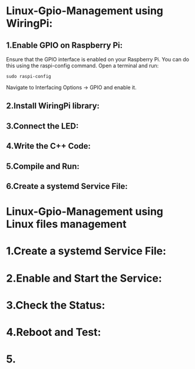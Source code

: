 # Linux-Gpio-Management using WiringPi:

## 1.Enable GPIO on Raspberry Pi:
Ensure that the GPIO interface is enabled on your Raspberry Pi.
You can do this using the raspi-config command.
Open a terminal and run:

```
sudo raspi-config
```
Navigate to Interfacing Options -> GPIO and enable it.

## 2.Install WiringPi library:

## 3.Connect the LED:

## 4.Write the C++ Code:

## 5.Compile and Run:

## 6.Create a systemd Service File:

# Linux-Gpio-Management using Linux files management

# 1.Create a systemd Service File:

# 2.Enable and Start the Service:

# 3.Check the Status:

# 4.Reboot and Test:

# 5. 
